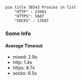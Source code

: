 
```mermaid
pie title 38543 Proxies in list
    "HTTP" : 23601
    "HTTPS": 5607
    "SOCKS" : 13587
```

### Some Info
#### Average Timeout

- mixed: 2.9s
- http: 1.4s
- https: 8.7s
- socks: 6.5s